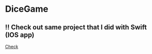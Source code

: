# DiceGame
<h2>‼️ Check out same project that I did with Swift (IOS app)</h2>
<a href="https://github.com/NigoraFayzullaeva/dice-ios-app"<h3>Check</h3></a>
